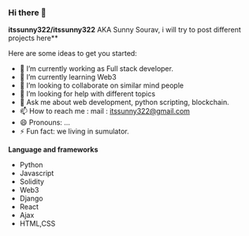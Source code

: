 ### Hi there 👋

**itssunny322/itssunny322** AKA Sunny Sourav, i will try to post different projects here**

Here are some ideas to get you started:

- 🔭 I’m currently working as Full stack developer.
- 🌱 I’m currently learning Web3
- 👯 I’m looking to collaborate on similar mind people 
- 🤔 I’m looking for help with different topics
- 💬 Ask me about web development, python scripting, blockchain.
- 📫 How to reach me : mail : itssunny322@gmail.com
- 😄 Pronouns: ...
- ⚡ Fun fact: we living in sumulator.


**Language and frameworks**
- Python
- Javascript
- Solidity
- Web3
- Django
- React
- Ajax 
- HTML,CSS
